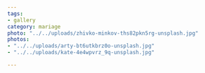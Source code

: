 ```yaml
---
tags:
- gallery
category: mariage
photo: "../../uploads/zhivko-minkov-ths82pkn5rg-unsplash.jpg"
photos:
- "../../uploads/arty-bt6utkbrz0o-unsplash.jpg"
- "../../uploads/kate-4e4wpvrz_9q-unsplash.jpg"

---
```

